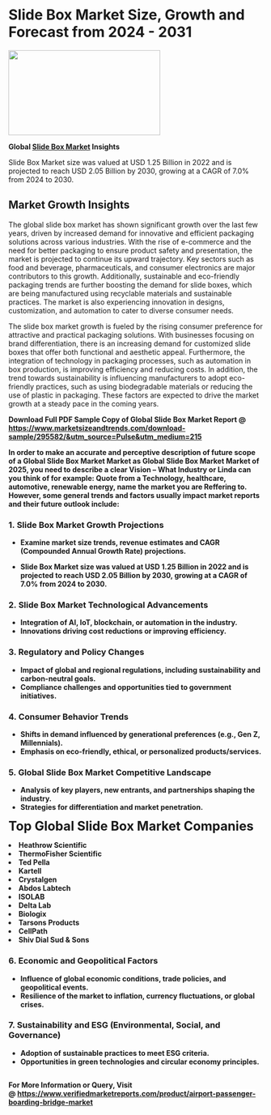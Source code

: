 <H1>Slide Box Market Size, Growth and Forecast from 2024 - 2031</H1><img class="aligncenter size-medium wp-image-584254" src="https://thirdeyenews.in/wp-content/uploads/2024/09/Global-Market-Research-300x168.jpeg" alt="" width="300" height="168" /><p><strong>Global&nbsp;<a href="https://www.marketsizeandtrends.com/download-sample/295582/&amp;utm_source=Pulse&amp;utm_medium=215">Slide Box Market</a> Insights</strong></p><p>Slide Box Market size was valued at USD 1.25 Billion in 2022 and is projected to reach USD 2.05 Billion by 2030, growing at a CAGR of 7.0% from 2024 to 2030.</p><p><h2>Market Growth Insights</h2> <p>The global slide box market has shown significant growth over the last few years, driven by increased demand for innovative and efficient packaging solutions across various industries. With the rise of e-commerce and the need for better packaging to ensure product safety and presentation, the market is projected to continue its upward trajectory. Key sectors such as food and beverage, pharmaceuticals, and consumer electronics are major contributors to this growth. Additionally, sustainable and eco-friendly packaging trends are further boosting the demand for slide boxes, which are being manufactured using recyclable materials and sustainable practices. The market is also experiencing innovation in designs, customization, and automation to cater to diverse consumer needs.</p> <p><strong></strong></p> <p>The slide box market growth is fueled by the rising consumer preference for attractive and practical packaging solutions. With businesses focusing on brand differentiation, there is an increasing demand for customized slide boxes that offer both functional and aesthetic appeal. Furthermore, the integration of technology in packaging processes, such as automation in box production, is improving efficiency and reducing costs. In addition, the trend towards sustainability is influencing manufacturers to adopt eco-friendly practices, such as using biodegradable materials or reducing the use of plastic in packaging. These factors are expected to drive the market growth at a steady pace in the coming years.</p> <p><strong></p><p><span class=""><strong>Download Full PDF Sample Copy of Global Slide Box Market Report</strong> @ <a href="https://www.marketsizeandtrends.com/download-sample/295582/&amp;utm_source=Pulse&amp;utm_medium=215" target="_blank">https://www.marketsizeandtrends.com/download-sample/295582/&amp;utm_source=Pulse&amp;utm_medium=215</a></span></p><p>In order to make an accurate and perceptive description of future scope of a Global&nbsp;Slide Box Market Market as Global&nbsp;Slide Box Market Market of 2025, you need to describe a clear Vision &ndash; What Industry or Linda can you think of for example: Quote from a Technology, healthcare, automotive, renewable energy, name the market you are Reffering to. However, some general trends and factors usually impact market reports and their future outlook include:</p><h3>1.&nbsp;<strong>Slide Box Market Growth Projections</strong></h3><ul><li>Examine market size trends, revenue estimates and CAGR (Compounded Annual Growth Rate) projections.</li><li><p>Slide Box Market size was valued at USD 1.25 Billion in 2022 and is projected to reach USD 2.05 Billion by 2030, growing at a CAGR of 7.0% from 2024 to 2030.</p></li></ul><h3>2.&nbsp;<strong>Slide Box Market Technological Advancements</strong></h3><ul><li>Integration of AI, IoT, blockchain, or automation in the industry.</li><li>Innovations driving cost reductions or improving efficiency.</li></ul><h3>3.&nbsp;<strong>Regulatory and Policy Changes</strong></h3><ul><li>Impact of global and regional regulations, including sustainability and carbon-neutral goals.</li><li>Compliance challenges and opportunities tied to government initiatives.</li></ul><h3>4.&nbsp;<strong>Consumer Behavior Trends</strong></h3><ul><li>Shifts in demand influenced by generational preferences (e.g., Gen Z, Millennials).</li><li>Emphasis on eco-friendly, ethical, or personalized products/services.</li></ul><h3>5.&nbsp;<strong>Global Slide Box Market Competitive Landscape</strong></h3><ul><li>Analysis of key players, new entrants, and partnerships shaping the industry.</li><li>Strategies for differentiation and market penetration.</li></ul><p data-pm-slice="1 1 []"><span style="color: inherit; font-family: inherit; font-size: 25px;">Top Global Slide Box Market Companies</span></p><div class="" data-test-id=""><p><li>Heathrow Scientific</li><li> ThermoFisher Scientific</li><li> Ted Pella</li><li> Kartell</li><li> Crystalgen</li><li> Abdos Labtech</li><li> ISOLAB</li><li> Delta Lab</li><li> Biologix</li><li> Tarsons Products</li><li> CellPath</li><li> Shiv Dial Sud & Sons</li></p></div><h3>6.&nbsp;<strong>Economic and Geopolitical Factors</strong></h3><ul><li>Influence of global economic conditions, trade policies, and geopolitical events.</li><li>Resilience of the market to inflation, currency fluctuations, or global crises.</li></ul><h3>7.&nbsp;<strong>Sustainability and ESG (Environmental, Social, and Governance)</strong></h3><ul><li>Adoption of sustainable practices to meet ESG criteria.</li><li>Opportunities in green technologies and circular economy principles.</li></ul><h2><strong style="font-size: 14px;">For More Information or Query, Visit @&nbsp;</strong><a style="background-color: #ffffff; font-size: 14px;" href="https://www.marketsizeandtrends.com/report/slide-box-market/" target="_blank">https://www.verifiedmarketreports.com/product/airport-passenger-boarding-bridge-market</a></h2>
